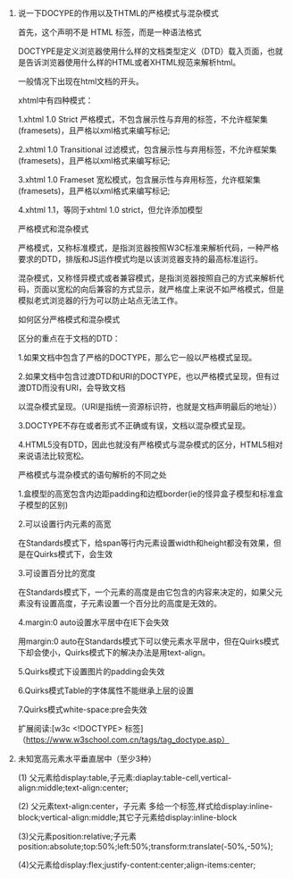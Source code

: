 1. 说一下DOCYPE的作用以及THTML的严格模式与混杂模式

   首先，这个声明不是 HTML 标签，而是一种语法格式
   
   DOCTYPE是定义浏览器使用什么样的文档类型定义（DTD）载入页面，也就是告诉浏览器使用什么样的HTML或者XHTML规范来解析html。
   
   一般情况下出现在html文档的开头。

   xhtml中有四种模式：

    1.xhtml 1.0 Strict 严格模式，不包含展示性与弃用的标签，不允许框架集(framesets)，且严格以xml格式来编写标记;

    2.xhtml 1.0 Transitional 过滤模式，包含展示性与弃用标签，不允许框架集(framesets)，且严格以xml格式来编写标记;

    3.xhtml 1.0 Frameset 宽松模式，包含展示性与弃用标签，允许框架集(framesets)，且严格以xml格式来编写标记;

    4.xhtml 1.1，等同于xhtml 1.0 strict，但允许添加模型

    严格模式和混杂模式

    严格模式，又称标准模式，是指浏览器按照W3C标准来解析代码，一种严格要求的DTD，排版和JS运作模式均是以该浏览器支持的最高标准运行。

    混杂模式，又称怪异模式或者兼容模式，是指浏览器按照自己的方式来解析代码，页面以宽松的向后兼容的方式显示，就严格度上来说不如严格模式，但是模拟老式浏览器的行为可以防止站点无法工作。

    如何区分严格模式和混杂模式

    区分的重点在于文档的DTD：

    1.如果文档中包含了严格的DOCTYPE，那么它一般以严格模式呈现。

    2.如果文档中包含过渡DTD和URI的DOCTYPE，也以严格模式呈现，但有过渡DTD而没有URI，会导致文档
    
    以混杂模式呈现。（URI是指统一资源标识符，也就是文档声明最后的地址））

    3.DOCTYPE不存在或者形式不正确或有误，文档以混杂模式呈现。

    4.HTML5没有DTD，因此也就没有严格模式与混杂模式的区分，HTML5相对来说语法比较宽松。

    严格模式与混杂模式的语句解析的不同之处
     
    1.盒模型的高宽包含内边距padding和边框border(ie的怪异盒子模型和标准盒子模型的区别) 

    2.可以设置行内元素的高宽

    在Standards模式下，给span等行内元素设置width和height都没有效果，但是在Quirks模式下，会生效

    3.可设置百分比的宽度

    在Standards模式下，一个元素的高度是由它包含的内容来决定的，如果父元素没有设置高度，子元素设置一个百分比的高度是无效的。

    4.margin:0 auto设置水平居中在IE下会失效

    用margin:0 auto在Standards模式下可以使元素水平居中，但在Quirks模式下却会使小，Quirks模式下的解决办法是用text-align。

    5.Quirks模式下设置图片的padding会失效

    6.Quirks模式Table的字体属性不能继承上层的设置

    7.Quirks模式white-space:pre会失效

    扩展阅读:[w3c <!DOCTYPE> 标签] 
   （https://www.w3school.com.cn/tags/tag_doctype.asp）

2. 未知宽高元素水平垂直居中（至少3种） 

    (1) 父元素给display:table,子元素:diaplay:table-cell,vertical-align:middle;text-align:center;

    (2) 父元素text-align:center，子元素 多给一个<span>标签,样式给display:inline-block;vertical-align:middle;其它子元素给display:inline-block

    (3)父元素position:relative;子元素position:absolute;top:50%;left:50%;transform:translate(-50%,-50%);

    (4)父元素给display:flex;justify-content:center;align-items:center;